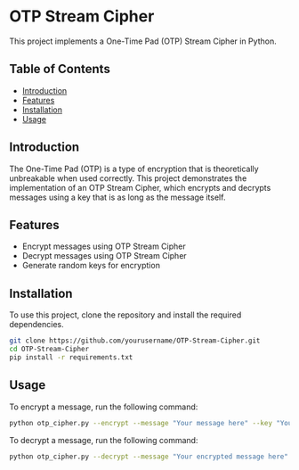 # OTP Stream Cipher

This project implements a One-Time Pad (OTP) Stream Cipher in Python.

## Table of Contents

- [Introduction](#introduction)
- [Features](#features)
- [Installation](#installation)
- [Usage](#usage)

## Introduction

The One-Time Pad (OTP) is a type of encryption that is theoretically unbreakable when used correctly. This project demonstrates the implementation of an OTP Stream Cipher, which encrypts and decrypts messages using a key that is as long as the message itself.

## Features

- Encrypt messages using OTP Stream Cipher
- Decrypt messages using OTP Stream Cipher
- Generate random keys for encryption

## Installation

To use this project, clone the repository and install the required dependencies.

```bash
git clone https://github.com/yourusername/OTP-Stream-Cipher.git
cd OTP-Stream-Cipher
pip install -r requirements.txt
```

## Usage

To encrypt a message, run the following command:

```bash
python otp_cipher.py --encrypt --message "Your message here" --key "Your key here"
```

To decrypt a message, run the following command:

```bash
python otp_cipher.py --decrypt --message "Your encrypted message here" --key "Your key here"
```
